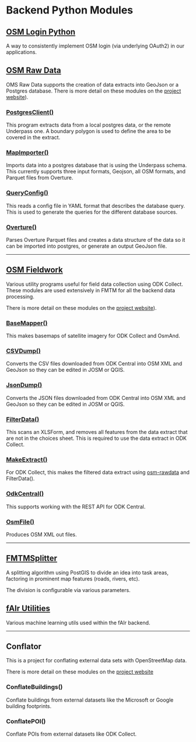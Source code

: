 # Backend Python Modules

## [OSM Login Python](https://hotosm.github.io/osm-login-python)

A way to consistently implement OSM login (via underlying OAuth2) in
our applications.

## [OSM Raw Data](https://hotosm.github.io/osm-rawdata)

OMS Raw Data supports the creation of data extracts into GeoJson or a
Postgres database. There is more detail on these modules on the [project
website](https://hotosm.github.io/osm-rawdata)).

### [PostgresClient()](https://hotosm.github.io/osm-rawdata/api/#postgrespy)
 
This program extracts data from a local postgres data, or the remote
Underpass one. A boundary polygon is used to define the area to be
covered in the extract. 

### [MapImporter()](https://hotosm.github.io/osm-rawdata/api/#importerpy)

Imports data into a postgres database that is using the Underpass
schema. This currently supports three input formats, Geojson, all OSM
formats, and Parquet files from Overture.

### [QueryConfig()](https://hotosm.github.io/osm-rawdata/api/#configpy)

This reads a config file in YAML format that describes the database
query. This is used to generate the queries for the different
database sources.

### [Overture()](https://hotosm.github.io/osm-rawdata/api/#overturepy)

Parses Overture Parquet files and creates a data structure of the
data so it can be imported into postgres, or generate an output
GeoJson file.

***
## [OSM Fieldwork](https://hotosm.github.io/osm-fieldwork)

Various utility programs useful for field data collection using ODK
Collect. These modules are used extensively in FMTM for all the
backend data processing.

There is more detail on these modules on the [project
website](https://hotosm.github.io/osm-fieldwork)).

### [BaseMapper()](https://hotosm.github.io/osm-fieldwork/api/basemapper/)

This makes basemaps of satellite imagery for ODK Collect and OsmAnd.

### [CSVDump()](https://hotosm.github.io/osm-fieldwork/api/CSVDump)

Converts the CSV files downloaded from ODK Central into OSM XML and
GeoJson so they can be edited in JOSM or QGIS.

### [JsonDump()](https://hotosm.github.io/osm-fieldwork/api/json2osm/)

Converts the JSON files downloaded from ODK Central into OSM XML and
GeoJson so they can be edited in JOSM or QGIS.

### [FilterData()](https://hotosm.github.io/osm-fieldwork/api/filter_data)

This scans an XLSForm, and removes all features from the data extract
that are not in the choices sheet. This is required to use the data
extract in ODK Collect.

### [MakeExtract()](https://hotosm.github.io/osm-fieldwork/api/make_data_extract/)

For ODK Collect, this makes the filtered data extract using
[osm-rawdata](https://hotosm.github.io/osm-rawdata/) and FilterData().

### [OdkCentral()](https://hotosm.github.io/osm-fieldwork/api/OdkCentral/)

This supports working with the REST API for ODK Central.

### [OsmFile()](https://hotosm.github.io/osm-fieldwork/api/osmfile/)

Produces OSM XML out files.

***
## [FMTMSplitter](https://hotosm.github.io/fmtm-splitter)

A splitting algorithm using PostGIS to divide an idea into task areas,
factoring in prominent map features (roads, rivers, etc).

The division is configurable via various parameters.

## [fAIr Utilities](https://hotosm.github.io/fAIr-utilities)

Various machine learning utils used within the fAIr backend.

***
## Conflator

This is a project for conflating external data sets with OpenStreetMap
data.

There is more detail on these modules on the [project
website](https://hotosm.github.io/conflator/)

### ConflateBuildings()

Conflate buildings from external datasets like the Microsoft or Google
building footprints.

### ConflatePOI()

Conflate POIs from external datasets like ODK Collect.
